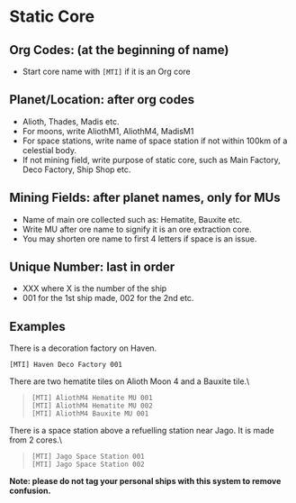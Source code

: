 # Static Core

## Org Codes: (at the beginning of name)

- Start core name with `[MTI]` if it is an Org core

## Planet/Location: after org codes

- Alioth, Thades, Madis etc.
- For moons, write AliothM1, AliothM4, MadisM1
- For space stations, write name of space station if not within 100km of a celestial body.
- If not mining field, write purpose of static core, such as Main Factory, Deco Factory, Ship Shop etc.

## Mining Fields: after planet names, only for MUs

- Name of main ore collected such as: Hematite, Bauxite etc.
- Write MU after ore name to signify it is an ore extraction core.
- You may shorten ore name to first 4 letters if space is an issue.

## Unique Number: last in order

- XXX where X is the number of the ship
- 001 for the 1st ship made, 002 for the 2nd etc.

## Examples

There is a decoration factory on Haven.

`[MTI] Haven Deco Factory 001`

There are two hematite tiles on Alioth Moon 4 and a Bauxite tile.\
> `[MTI] AliothM4 Hematite MU 001`\
> `[MTI] AliothM4 Hematite MU 002`\
> `[MTI] AliothM4 Bauxite MU 001`

 There is a space station above a refuelling station near Jago. It is made from 2 cores.\
> `[MTI] Jago Space Station 001`\
> `[MTI] Jago Space Station 002`

**Note: please do not tag your personal ships with this system to remove confusion.**
